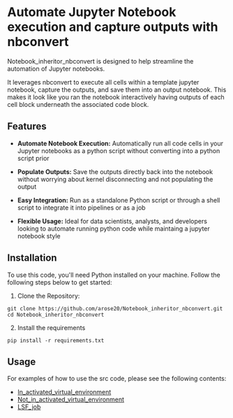# Automate Jupyter Notebook execution and capture outputs with nbconvert

Notebook_inheritor_nbconvert is designed to help streamline the automation of Jupyter notebooks.

It leverages nbconvert to execute all cells within a template jupyter notebook, capture the outputs, and save them into an output notebook. This makes it look like you ran the notebook interactively having outputs of each cell block underneath the associated code block.

## Features

- **Automate Notebook Execution:** Automatically run all code cells in your Jupyter notebooks as a python script without converting into a python script prior

- **Populate Outputs:** Save the outputs directly back into the notebook without worrying about kernel disconnecting and not populating the output

- **Easy Integration:** Run as a standalone Python script or through a shell script to integrate it into pipelines or as a job

- **Flexible Usage:** Ideal for data scientists, analysts, and developers looking to automate running python code while maintaing a jupyter notebook style

## Installation

To use this code, you'll need Python installed on your machine. Follow the following steps below to get started:

1. Clone the Repository:

```
git clone https://github.com/arose20/Notebook_inheritor_nbconvert.git
cd Notebook_inheritor_nbconvert
```

2. Install the requirements

```
pip install -r requirements.txt
```

## Usage

For examples of how to use the src code, please see the following contents:

- [In_activated_virtual_environment](In_activated_virtual_environment/)
- [Not_in_activated_virtual_environment](Not_in_activated_virtual_environment/)
- [LSF_job](LSF_job/)